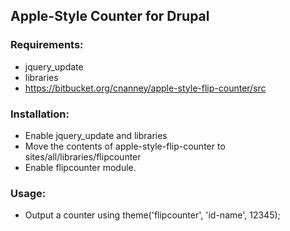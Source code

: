 ## Apple-Style Counter for Drupal

### Requirements:
- jquery_update
- libraries
- https://bitbucket.org/cnanney/apple-style-flip-counter/src

### Installation:
- Enable jquery_update and libraries
- Move the contents of apple-style-flip-counter to sites/all/libraries/flipcounter
- Enable flipcounter module.

### Usage:
- Output a counter using theme('flipcounter', 'id-name', 12345);
